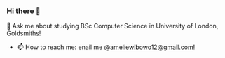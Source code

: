 ### Hi there 👋
💬 Ask me about studying BSc Computer Science in University of London, Goldsmiths!
- 📫 How to reach me: enail me @ameliewibowo12@gmail.com!

<!--
**ameliejuliette12/ameliejuliette12** is a ✨ _special_ ✨ repository because its `README.md` (this file) appears on your GitHub profile.

Here are some ideas to get you started:

- 🔭 I’m currently working on ...
- 🌱 I’m currently learning ...
- 👯 I’m looking to collaborate on ...
- 💬 Ask me about studying BSc Computer Science in University of London, Goldsmiths!
- 📫 How to reach me: enail me @ameliewibowo12@gmail.com!
- ⚡ Fun fact: ...
-->
